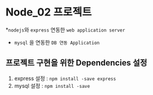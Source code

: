 # Node_02 프로젝트

\*`nodejs`와 `express` 연동한 `web application server`

- `mysql` 을 연동한 `DB 연동 Application`

## 프로젝트 구현을 위한 Dependencies 설정

1. express 설정 : `npm install -save express`
2. mysql 설정 : `npm install -save`

